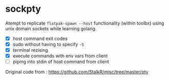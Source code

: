 # sockpty

Atempt to replicate `flatpak-spawn --host` functionality (within toolbx) using unix domain sockets while learning golang.

- [x] host command exit codes
- [x] sudo without having to specify `-S`
- [x] terminal rezising
- [x] execute commands with env vars from client
- [ ] piping into stdin of host command from client

Original code from : https://github.com/StalkR/misc/tree/master/pty
